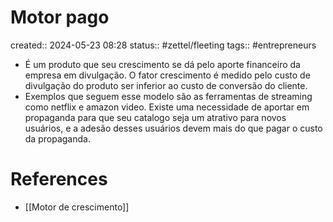 # Motor pago
created:: 2024-05-23 08:28
status:: #zettel/fleeting
tags:: #entrepreneurs 

- É um produto que seu crescimento se dá pelo aporte financeiro da empresa em divulgação. O fator crescimento é medido pelo custo de divulgação do produto ser inferior ao custo de conversão do cliente. 
- Exemplos que seguem esse modelo são as ferramentas de streaming como netflix e amazon video. Existe uma necessidade de aportar em propaganda para que seu catalogo seja um atrativo para novos usuários, e a adesão desses usuários devem mais do que pagar o custo da propaganda.

# References
-  [[Motor de crescimento]]

